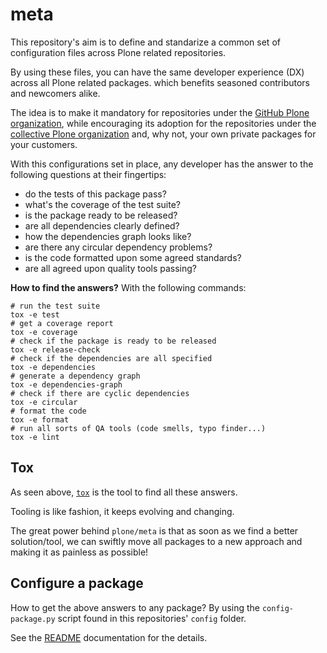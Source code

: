 # meta

This repository's aim is to define and standarize a common set
of configuration files across Plone related repositories.

By using these files, you can have the same developer experience (DX)
across all Plone related packages.
which benefits seasoned contributors and newcomers alike.

The idea is to make it mandatory for repositories under the [GitHub Plone organization](https://github.com/plone),
while encouraging its adoption for the repositories under the [collective Plone organization](https://github.com/collective)
and, why not, your own private packages for your customers.

With this configurations set in place,
any developer has the answer to the following questions at their fingertips:

- do the tests of this package pass?
- what's the coverage of the test suite?
- is the package ready to be released?
- are all dependencies clearly defined?
- how the dependencies graph looks like?
- are there any circular dependency problems?
- is the code formatted upon some agreed standards?
- are all agreed upon quality tools passing?

__How to find the answers?__ With the following commands:

```shell
# run the test suite
tox -e test
# get a coverage report
tox -e coverage
# check if the package is ready to be released
tox -e release-check
# check if the dependencies are all specified
tox -e dependencies
# generate a dependency graph
tox -e dependencies-graph
# check if there are cyclic dependencies
tox -e circular
# format the code
tox -e format
# run all sorts of QA tools (code smells, typo finder...)
tox -e lint
```

## Tox

As seen above, [`tox`](https://pypi.org/project/tox) is the tool to find all these answers.

Tooling is like fashion, it keeps evolving and changing.

The great power behind `plone/meta` is that as soon as we find a better solution/tool,
we can swiftly move all packages to a new approach and making it as painless as possible!

## Configure a package

How to get the above answers to any package?
By using the `config-package.py` script found in this repositories' `config` folder.

See the [README](config/README.md) documentation for the details.

